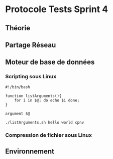 # Protocole Tests Sprint 4

## Théorie

## Partage Réseau

## Moteur de base de données

### Scripting sous Linux

```text
#!/bin/bash

function listArguments(){
    for i in $@; do echo $i done;
}

argument $@

./listArguments.sh hello world cpnv
```

### Compression de fichier sous Linux

## Environnement

